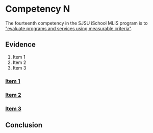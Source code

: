 # Competency N

The fourteenth competency in the SJSU iSchool MLIS program is to ["evaluate programs and services using measurable criteria"](http://ischool.sjsu.edu/current-students/courses/core-competencies).

## Evidence

1. Item 1
2. Item 2
3. Item 3

### [Item 1]()

### [Item 2]() 

### [Item 3]()

## Conclusion
